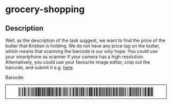 # grocery-shopping
## Description

Well, as the description of the task suggest, we want to find the price of the butter that Kristian is holding. We do not have any price tag on the butter, which means that scanning the barcode is our only hope. You could use your smartphone as scanner if your camera has a high resolution. Alternatively, you could use your favourite image editor, crop out the barcode, and submit it e.g. [here](https://zxing.org/w/decode.jspx).

Barcode:

![Barcode](./writeup/barcode.png)